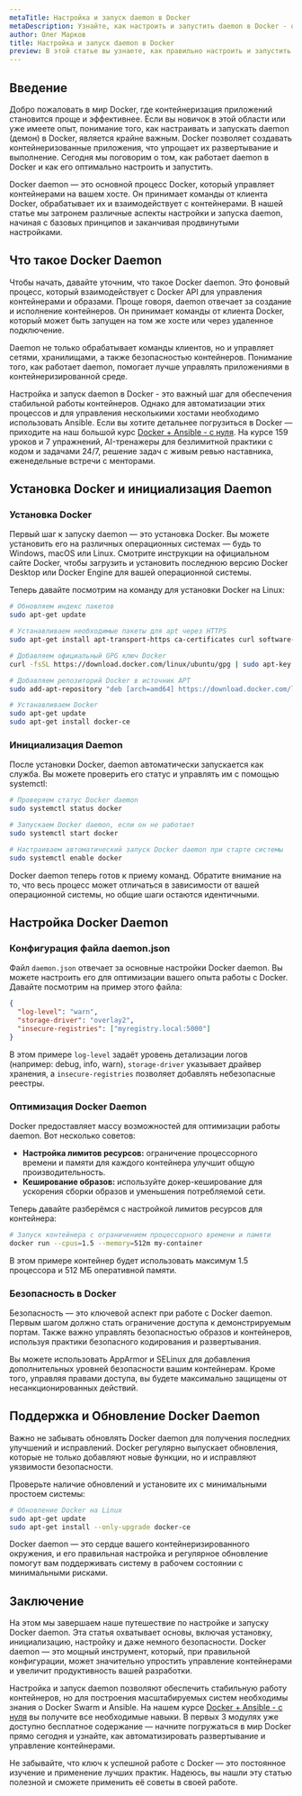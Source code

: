 ```yaml
---
metaTitle: Настройка и запуск daemon в Docker
metaDescription: Узнайте, как настроить и запустить daemon в Docker - от создания Dockerfile до оптимизации процессов и настройки безопасности
author: Олег Марков
title: Настройка и запуск daemon в Docker
preview: В этой статье вы узнаете, как правильно настроить и запустить daemon в Docker, включая советы по оптимизации и безопасности
---
```


## Введение

Добро пожаловать в мир Docker, где контейнеризация приложений становится проще и эффективнее. Если вы новичок в этой области или уже имеете опыт, понимание того, как настраивать и запускать daemon (демон) в Docker, является крайне важным. Docker позволяет создавать контейнеризованные приложения, что упрощает их развертывание и выполнение. Сегодня мы поговорим о том, как работает daemon в Docker и как его оптимально настроить и запустить.

Docker daemon — это основной процесс Docker, который управляет контейнерами на вашем хосте. Он принимает команды от клиента Docker, обрабатывает их и взаимодействует с контейнерами. В нашей статье мы затронем различные аспекты настройки и запуска daemon, начиная с базовых принципов и заканчивая продвинутыми настройками.

## Что такое Docker Daemon

Чтобы начать, давайте уточним, что такое Docker daemon. Это фоновый процесс, который взаимодействует с Docker API для управления контейнерами и образами. Проще говоря, daemon отвечает за создание и исполнение контейнеров. Он принимает команды от клиента Docker, который может быть запущен на том же хосте или через удаленное подключение.

Daemon не только обрабатывает команды клиентов, но и управляет сетями, хранилищами, а также безопасностью контейнеров. Понимание того, как работает daemon, помогает лучше управлять приложениями в контейнеризированной среде.

Настройка и запуск daemon в Docker - это важный шаг для обеспечения стабильной работы контейнеров. Однако для автоматизации этих процессов и для управления несколькими хостами необходимо использовать Ansible. Если вы хотите детальнее погрузиться в Docker — приходите на наш большой курс [Docker + Ansible - с нуля](https://purpleschool.ru/course/docker). На курсе 159 уроков и 7 упражнений, AI-тренажеры для безлимитной практики с кодом и задачами 24/7, решение задач с живым ревью наставника, еженедельные встречи с менторами.

## Установка Docker и инициализация Daemon

### Установка Docker

Первый шаг к запуску daemon — это установка Docker. Вы можете установить его на различных операционных системах — будь то Windows, macOS или Linux. Смотрите инструкции на официальном сайте Docker, чтобы загрузить и установить последнюю версию Docker Desktop или Docker Engine для вашей операционной системы.

Теперь давайте посмотрим на команду для установки Docker на Linux:

```bash
# Обновляем индекс пакетов
sudo apt-get update

# Устанавливаем необходимые пакеты для apt через HTTPS
sudo apt-get install apt-transport-https ca-certificates curl software-properties-common

# Добавляем официальный GPG ключ Docker
curl -fsSL https://download.docker.com/linux/ubuntu/gpg | sudo apt-key add -

# Добавляем репозиторий Docker в источник APT
sudo add-apt-repository "deb [arch=amd64] https://download.docker.com/linux/ubuntu $(lsb_release -cs) stable"

# Устанавливаем Docker
sudo apt-get update
sudo apt-get install docker-ce
```

### Инициализация Daemon

После установки Docker, daemon автоматически запускается как служба. Вы можете проверить его статус и управлять им с помощью systemctl:

```bash
# Проверяем статус Docker daemon
sudo systemctl status docker

# Запускаем Docker daemon, если он не работает
sudo systemctl start docker

# Настраиваем автоматический запуск Docker daemon при старте системы
sudo systemctl enable docker
```

Docker daemon теперь готов к приему команд. Обратите внимание на то, что весь процесс может отличаться в зависимости от вашей операционной системы, но общие шаги остаются идентичными.

## Настройка Docker Daemon

### Конфигурация файла daemon.json

Файл `daemon.json` отвечает за основные настройки Docker daemon. Вы можете настроить его для оптимизации вашего опыта работы с Docker. Давайте посмотрим на пример этого файла:

```json
{
  "log-level": "warn",
  "storage-driver": "overlay2",
  "insecure-registries": ["myregistry.local:5000"]
}
```

В этом примере `log-level` задаёт уровень детализации логов (например: debug, info, warn), `storage-driver` указывает драйвер хранения, а `insecure-registries` позволяет добавлять небезопасные реестры.

### Оптимизация Docker Daemon

Docker предоставляет массу возможностей для оптимизации работы daemon. Вот несколько советов:

- **Настройка лимитов ресурсов:** ограничение процессорного времени и памяти для каждого контейнера улучшит общую производительность.
- **Кеширование образов:** используйте докер-кеширование для ускорения сборки образов и уменьшения потребляемой сети.

Теперь давайте разберёмся с настройкой лимитов ресурсов для контейнера:

```bash
# Запуск контейнера с ограничением процессорного времени и памяти
docker run --cpus=1.5 --memory=512m my-container
```

В этом примере контейнер будет использовать максимум 1.5 процессора и 512 МБ оперативной памяти.

### Безопасность в Docker

Безопасность — это ключевой аспект при работе с Docker daemon. Первым шагом должно стать ограничение доступа к демонстрируемым портам. Также важно управлять безопасностью образов и контейнеров, используя практики безопасного кодирования и развертывания.

Вы можете использовать AppArmor и SELinux для добавления дополнительных уровней безопасности вашим контейнерам. Кроме того, управляя правами доступа, вы будете максимально защищены от несанкционированных действий.

## Поддержка и Обновление Docker Daemon

Важно не забывать обновлять Docker daemon для получения последних улучшений и исправлений. Docker регулярно выпускает обновления, которые не только добавляют новые функции, но и исправляют уязвимости безопасности.

Проверьте наличие обновлений и установите их с минимальными простоем системы:

```bash
# Обновление Docker на Linux
sudo apt-get update
sudo apt-get install --only-upgrade docker-ce
```

Docker daemon — это сердце вашего контейнеризированного окружения, и его правильная настройка и регулярное обновление помогут вам поддерживать систему в рабочем состоянии с минимальными рисками.

## Заключение

На этом мы завершаем наше путешествие по настройке и запуску Docker daemon. Эта статья охватывает основы, включая установку, инициализацию, настройку и даже немного безопасности. Docker daemon — это мощный инструмент, который, при правильной конфигурации, может значительно упростить управление контейнерами и увеличит продуктивность вашей разработки.

Настройка и запуск daemon позволяют обеспечить стабильную работу контейнеров, но для построения масштабируемых систем необходимы знания о Docker Swarm и Ansible. На нашем курсе [Docker + Ansible - с нуля](https://purpleschool.ru/course/docker) вы получите все необходимые навыки. В первых 3 модулях уже доступно бесплатное содержание — начните погружаться в мир Docker прямо сегодня и узнайте, как автоматизировать развертывание и управление контейнерами.

Не забывайте, что ключ к успешной работе с Docker — это постоянное изучение и применение лучших практик. Надеюсь, вы нашли эту статью полезной и сможете применить её советы в своей работе.

